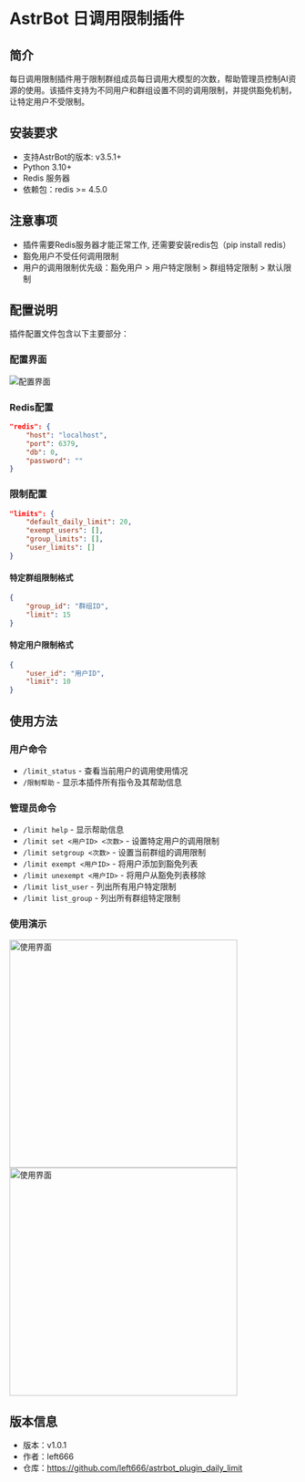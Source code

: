# AstrBot 日调用限制插件

## 简介

每日调用限制插件用于限制群组成员每日调用大模型的次数，帮助管理员控制AI资源的使用。该插件支持为不同用户和群组设置不同的调用限制，并提供豁免机制，让特定用户不受限制。


## 安装要求

- 支持AstrBot的版本: v3.5.1+
- Python 3.10+
- Redis 服务器
- 依赖包：redis >= 4.5.0

## 注意事项

- 插件需要Redis服务器才能正常工作, 还需要安装redis包（pip install redis）
- 豁免用户不受任何调用限制
- 用户的调用限制优先级：豁免用户 > 用户特定限制 > 群组特定限制 > 默认限制

## 配置说明

插件配置文件包含以下主要部分：

### 配置界面
<img src="./images/配置.png" alt="配置界面" title="配置界面">

### Redis配置

```json
"redis": {
    "host": "localhost",
    "port": 6379,
    "db": 0,
    "password": ""
}
```

### 限制配置

```json
"limits": {
    "default_daily_limit": 20,
    "exempt_users": [],
    "group_limits": [],
    "user_limits": []
}
```

#### 特定群组限制格式

```json
{
    "group_id": "群组ID",
    "limit": 15
}
```

#### 特定用户限制格式

```json
{
    "user_id": "用户ID",
    "limit": 10
}
```

## 使用方法

### 用户命令

- `/limit_status` - 查看当前用户的调用使用情况
- `/限制帮助` - 显示本插件所有指令及其帮助信息

### 管理员命令

- `/limit help` - 显示帮助信息
- `/limit set <用户ID> <次数>` - 设置特定用户的调用限制
- `/limit setgroup <次数>` - 设置当前群组的调用限制
- `/limit exempt <用户ID>` - 将用户添加到豁免列表
- `/limit unexempt <用户ID>` - 将用户从豁免列表移除
- `/limit list_user` - 列出所有用户特定限制
- `/limit list_group` - 列出所有群组特定限制

### 使用演示

<img src="./images/微信图片_20250402090425.jpg" alt="使用界面" title="使用界面" width="400">
<img src="./images/微信图片_20250402090340.jpg" alt="使用界面" title="使用界面" width="400">

## 版本信息

- 版本：v1.0.1
- 作者：left666
- 仓库：https://github.com/left666/astrbot_plugin_daily_limit
